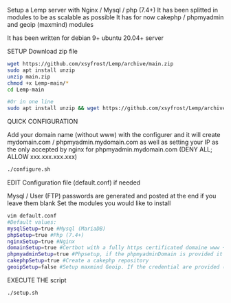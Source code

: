 Setup a Lemp server with Nginx / Mysql / php (7.4+) 
It has been splitted in modules to be as scalable as possible
It has for now cakephp / phpmyadmin and geoip (maxmind) modules


It has been written for debian 9+ ubuntu 20.04+ server

SETUP
Download zip file
```sh
wget https://github.com/xsyfrost/Lemp/archive/main.zip
sudo apt install unzip
unzip main.zip
chmod +x Lemp-main/*
cd Lemp-main

#Or in one line
sudo apt install unzip && wget https://github.com/xsyfrost/Lemp/archive/main.zip && unzip main.zip && chmod -R +x Lemp-main && cd Lemp-main

```
QUICK CONFIGURATION

Add your domain name (without www) with the configurer and it will create mydomain.com / phpmyadmin.mydomain.com as well as setting your IP as the only accepted by nginx for phpmyadmin.mydomain.com (DENY ALL; ALLOW xxx.xxx.xxx.xxx)

```sh
./configure.sh
```

EDIT Configuration file (default.conf) if needed

Mysql / User (FTP) passwords are generated and posted at the end if you leave them blank
Set the modules you would like to install 
```sh
vim default.conf
#Default values:
mysqlSetup=true #Mysql (MariaDB)
phpSetup=true #Php (7.4+)
nginxSetup=true #Nginx
domainSetup=true #Certbot with a fully https certificated domaine www + non www and the nginx template configuration (for cakePhp but should work for all the main PHP frameworks). Keep in mind that you should configure your dns first (www, non www) to point to your server
phpmyadminSetup=true #Phpsetup, if the phpmyadminDomain is provided it also create the certificate with certbot and the nginx configuration
cakephpSetup=true #Create a cakephp repository
geoipSetup=false #Setup maxmind Geoip. If the credential are provided (AccountID, LicenseKey) it should also update de configuration file
```
EXECUTE THE script
```sh
./setup.sh
```

